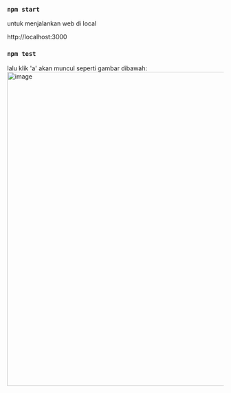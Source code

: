 ### `npm start`
untuk menjalankan web di local

http://localhost:3000

### `npm test`
lalu klik 'a'
akan muncul seperti gambar dibawah:
<img width="729" alt="image" src="https://github.com/fundayluck/Keda-Tech-Test/assets/48554914/a7db9215-ab94-4da7-82c0-7f94fbc3ea4a">





